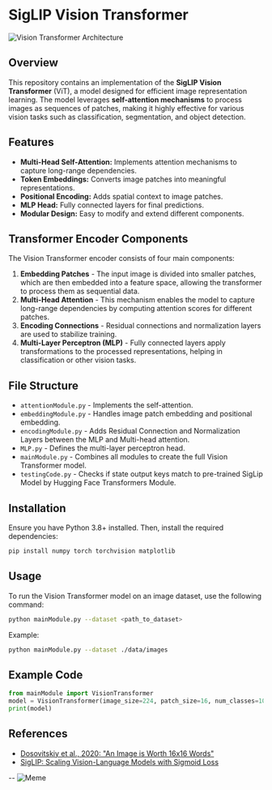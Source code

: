 # SigLIP Vision Transformer


![Vision Transformer Architecture](https://viso.ai/wp-content/uploads/2021/09/vision-transformer-vit.png)


## Overview

This repository contains an implementation of the **SigLIP Vision Transformer** (ViT), a model designed for efficient image representation learning. The model leverages **self-attention mechanisms** to process images as sequences of patches, making it highly effective for various vision tasks such as classification, segmentation, and object detection.

## Features

- **Multi-Head Self-Attention:** Implements attention mechanisms to capture long-range dependencies.
- **Token Embeddings:** Converts image patches into meaningful representations.
- **Positional Encoding:** Adds spatial context to image patches.
- **MLP Head:** Fully connected layers for final predictions.
- **Modular Design:** Easy to modify and extend different components.

## Transformer Encoder Components

The Vision Transformer encoder consists of four main components:

1. **Embedding Patches** - The input image is divided into smaller patches, which are then embedded into a feature space, allowing the transformer to process them as sequential data.
2. **Multi-Head Attention** - This mechanism enables the model to capture long-range dependencies by computing attention scores for different patches.
3. **Encoding Connections** - Residual connections and normalization layers are used to stabilize training.
4. **Multi-Layer Perceptron (MLP)** - Fully connected layers apply transformations to the processed representations, helping in classification or other vision tasks.

## File Structure

- `attentionModule.py` - Implements the self-attention.
- `embeddingModule.py` - Handles image patch embedding and positional embedding.
- `encodingModule.py` - Adds Residual Connection and Normalization Layers between the MLP and Multi-head attention.
- `MLP.py` - Defines the multi-layer perceptron head.
- `mainModule.py` - Combines all modules to create the full Vision Transformer model.
- `testingCode.py` - Checks if state output keys match to pre-trained SigLip Model by Hugging Face Transformers Module.

## Installation

Ensure you have Python 3.8+ installed. Then, install the required dependencies:

```sh
pip install numpy torch torchvision matplotlib
```

## Usage

To run the Vision Transformer model on an image dataset, use the following command:

```sh
python mainModule.py --dataset <path_to_dataset>
```

Example:

```sh
python mainModule.py --dataset ./data/images
```

## Example Code

```python
from mainModule import VisionTransformer
model = VisionTransformer(image_size=224, patch_size=16, num_classes=10)
print(model)
```

## References

- [Dosovitskiy et al., 2020: "An Image is Worth 16x16 Words"](https://arxiv.org/abs/2010.11929)
- [SigLIP: Scaling Vision-Language Models with Sigmoid Loss](https://arxiv.org/abs/2303.15343)

--
![Meme](https://pbs.twimg.com/media/F31g75LXkAAVdEk.jpg)


